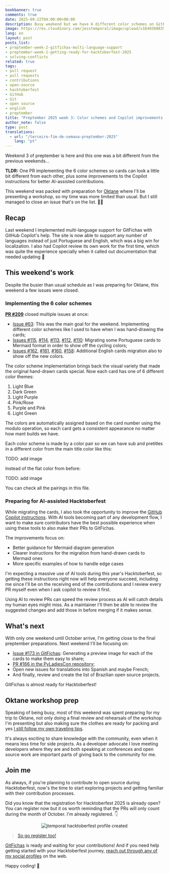 ```yaml
---
bookbanner: true
comments: true
date: 2025-09-22T04:00:00+00:00
description: Busy weekend but we have 6 different color schemes on GitFichas now 🎨
image: https://res.cloudinary.com/jesstemporal/image/upload/v1640360835/covers/miscellaneous_ld0l6r.png
lang: en
layout: post
posts_list:
- preptember-week-2-gitfichas-multi-language-support
- preptember-week-1-getting-ready-for-hacktoberfest-2025
- solving-conflicts
related: true
tags:
- pull request
- pull requests
- contributions
- open-source
- hacktoberfest
- GitHub
- Git
- open source
- english
- preptember
title: "Preptember 2025 week 3: Color schemes and Copilot improvements in GitFichas"
author_note: false
type: post
translations:
  - url: "/terceiro-fim-de-semana-preptember-2025"
    lang: "pt"
---
```


Weekend 3 of preptember is here and this one was a bit different from the previous weekends...

**TLDR:** One PR implementing the 6 color schemes so cards can look a little bit different from each other, plus some improvements to the Copilot instructions for better AI-assisted contributions.

This weekend was packed with preparation for [Oktane](https://www.okta.com/oktane/) where I'll be presenting a workshop, so my time was more limited than usual. But I still managed to close an issue that's on the list. 🎉🎉

## Recap

Last weekend I implemented multi-language support for GitFichas with GitHub Copilot's help. The site is now able to support any number of languages instead of just Portuguese and English, which was a big win for localization. I also had Copilot review its own work for the first time, which was quite the experience specially when it called out documentation that needed updating 👀

## This weekend's work

Despite the busier than usual schedule as I was preparing for Oktane, this weekend a few issues were closed.

### Implementing the 6 color schemes

**[PR #209](https://github.com/jtemporal/gitfichas/pull/209)** closed multiple issues at once:

- [Issue #63](https://github.com/jtemporal/gitfichas/issues/63): This was the main goal for the weekend. Implementing different color schemes like I used to have when I was hand-drawing the cards;
- [Issues #115](https://github.com/jtemporal/gitfichas/issues/115), [#114](https://github.com/jtemporal/gitfichas/issues/114), [#113](https://github.com/jtemporal/gitfichas/issues/113), [#112](https://github.com/jtemporal/gitfichas/issues/112), [#110](https://github.com/jtemporal/gitfichas/issues/110): Migrating some Portuguese cards to Mermaid format in order to show off the cycling colors;
- [Issues #162](https://github.com/jtemporal/gitfichas/issues/162), [#161](https://github.com/jtemporal/gitfichas/issues/161), [#160](https://github.com/jtemporal/gitfichas/issues/160), [#158](https://github.com/jtemporal/gitfichas/issues/158): Additional English cards migration also to show off the new colors.

The color scheme implementation brings back the visual variety that made the original hand-drawn cards special. Now each card has one of 6 different color themes:

1. Light Blue
2. Dark Green
3. Light Purple
4. Pink/Rose
5. Purple and Pink
6. Light Green

The colors are automatically assigned based on the card number using the modulo operation, so each card gets a consistent appearance no matter how mant builds we have.

Each color scheme is made by a color pair so we can have sub and pretitles in a different color from the main title color like this:

TODO: add image

Instead of the flat color from before:

TODO: add image

You can check all the pairings in this file.

### Preparing for AI-assisted Hacktoberfest

While migrating the cards, I also took the opportunity to improve the [GitHub Copilot instructions](https://github.com/jtemporal/gitfichas/blob/main/.github/copilot-instructions.md). With AI tools becoming part of any development flow, I want to make sure contributors have the best possible experience when using these tools to also make their PRs to GitFichas.

The improvements focus on:
- Better guidance for Mermaid diagram generation
- Clearer instructions for the migration from hand-drawn cards to Mermaid ones
- More specific examples of how to handle edge cases

I'm expecting a massive use of AI tools during this year's Hacktoberfest, so getting these instructions right now will help everyone succeed, including me since I'll be on the receiving end of the contributions and I review every PR myself even when I ask copilot to review it first.

Using AI to review PRs can speed the review process as AI will catch details my human eyes might miss. As a maintainer I'll then be able to review the suggested changes and add those in before merging if it makes sense.

## What's next

With only one weekend until October arrive, I'm getting close to the final preptember preparations. Next weekend I'll be focusing on:

- [Issue #173 in GitFichas](https://github.com/jtemporal/gitfichas/issues/173): Generating a preview image for each of the cards to make them easy to share;
- [PR #166 in the PyLadiesCon repository](https://github.com/pyladies/pyladiescon-portal);
- Open new issues for translations into Spanish and maybe French;
- And finally, review and create the list of Brazilian open source projects.

GitFichas is almost ready for Hacktoberfest!

## Oktane workshop prep

Speaking of being busy, most of this weekend was spent preparing for my trip to Oktane, not only doing a final review and rehearsals of the workshop I'm presenting but also making sure the clothes are ready for packing and yes [I still follow my own traveling tips](https://jtemporal.com/seven-tips-for-traveling-with-ease/).

It's always exciting to share knowledge with the community, even when it means less time for side projects. As a developer advocate I love meeting developers where they are and both speaking at conferences and open source work are important parts of giving back to the community for me.

## Join me

As always, if you're planning to contribute to open source during Hacktoberfest, now's the time to start exploring projects and getting familiar with their contribution processes.

Did you know that the registration for Hacktoberfest 2025 is already open? You can register now but it os worth reminding that the PRs will only count during the month of October. I'm already registered. 👇

<center>
<img alt="jtemporal hacktoberfest profile created" src="https://res.cloudinary.com/jesstemporal/image/upload/v1758493970/jtemporal-hacktoberfest-profile-created.png"  style="max-width: 60%" />
</center>


> [So go register too!](https://hacktoberfest.com/)

[GitFichas](https://github.com/jtemporal/gitfichas) is ready and waiting for your contributions! And if you need help getting started with your Hacktoberfest journey, [reach out through any of my social profiles](http://jtemporal.com/socials/) on the web.

Happy coding! 🎉